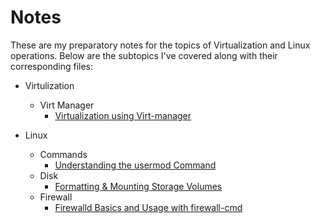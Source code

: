 # Notes
These are my preparatory notes for the topics of Virtualization and Linux operations. Below are the subtopics I've covered along with their corresponding files:

- Virtulization
    - Virt Manager
        - [Virtualization using Virt-manager](./docs/virtulization/virt/Virtmanager.md)

- Linux 
    - Commands 
        - [Understanding the usermod Command](./docs/linux/command/usermod.md)
    - Disk
        - [Formatting & Mounting Storage Volumes](./docs/linux/hardware/diskFormating.md)
    - Firewall
        - [Firewalld Basics and Usage with firewall-cmd](./docs/linux/firewall/firewalld.md)